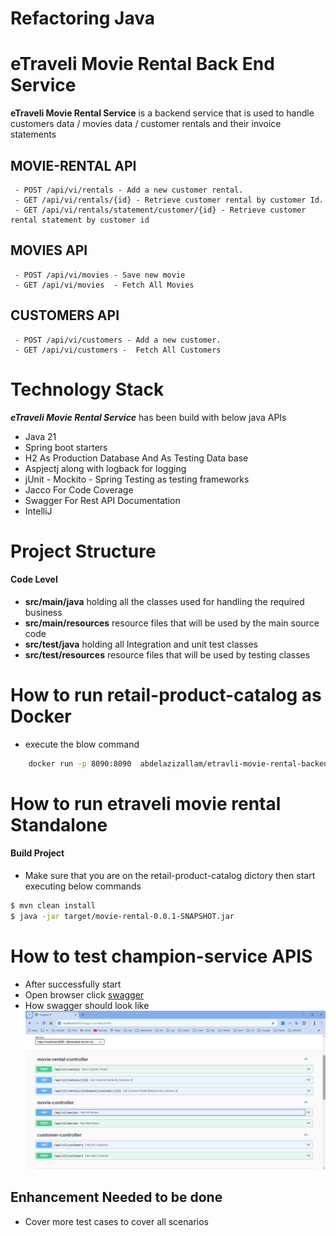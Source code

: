 # Refactoring Java

# eTraveli Movie Rental Back End Service

**eTraveli Movie Rental Service**  is a backend service that is used to handle customers data / movies data / customer rentals and their invoice statements 


## MOVIE-RENTAL API
     - POST /api/vi/rentals - Add a new customer rental.
     - GET /api/vi/rentals/{id} - Retrieve customer rental by customer Id.
     - GET /api/vi/rentals/statement/customer/{id} - Retrieve customer rental statement by customer id

## MOVIES API
     - POST /api/vi/movies - Save new movie
     - GET /api/vi/movies  - Fetch All Movies

## CUSTOMERS API
     - POST /api/vi/customers - Add a new customer.
     - GET /api/vi/customers -  Fetch All Customers


# Technology Stack
***eTraveli Movie Rental Service*** has been build with below java APIs
* Java 21
* Spring boot starters
* H2 As Production Database And As Testing Data base
* Aspjectj along with logback for logging
* jUnit - Mockito - Spring Testing as testing frameworks
* Jacco For Code Coverage
* Swagger For Rest API Documentation
* IntelliJ

# Project Structure



#### Code Level
* **src/main/java** holding all the classes used for handling the required business
* **src/main/resources** resource files that will be used by the main source code
* **src/test/java** holding all Integration and unit test classes
* **src/test/resources** resource files that will be used by testing classes


# How to run retail-product-catalog as Docker

* execute the blow command

```sh
    docker run -p 8090:8090  abdelazizallam/etravli-movie-rental-backend
```


# How to run etraveli movie rental Standalone

#### Build Project

- Make sure that you are on the retail-product-catalog dictory then start executing below commands
```sh
$ mvn clean install
$ java -jar target/movie-rental-0.0.1-SNAPSHOT.jar
```

# How to test champion-service APIS
- After successfully start
- Open browser click [swagger](http://localhost:8090/swagger-ui/)
- How swagger should look like ![swagger.png](images%2Fswagger.png)


## Enhancement Needed to be done
- Cover more test cases to cover all scenarios